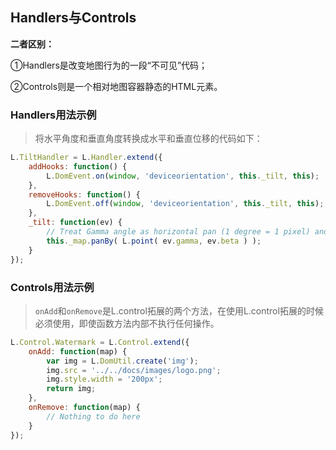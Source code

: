 ## Handlers与Controls
**二者区别：**

①Handlers是改变地图行为的一段“不可见”代码；

②Controls则是一个相对地图容器静态的HTML元素。

### Handlers用法示例
> 将水平角度和垂直角度转换成水平和垂直位移的代码如下：
```javascript
L.TiltHandler = L.Handler.extend({
    addHooks: function() {
        L.DomEvent.on(window, 'deviceorientation', this._tilt, this);
    },
    removeHooks: function() {
        L.DomEvent.off(window, 'deviceorientation', this._tilt, this);
    },
    _tilt: function(ev) {
        // Treat Gamma angle as horizontal pan (1 degree = 1 pixel) and Beta angle as vertical pan
        this._map.panBy( L.point( ev.gamma, ev.beta ) );
    }
});
```

### Controls用法示例
> `onAdd`和`onRemove`是L.control拓展的两个方法，在使用L.control拓展的时候必须使用，即使函数方法内部不执行任何操作。
```javascript
L.Control.Watermark = L.Control.extend({
    onAdd: function(map) {
        var img = L.DomUtil.create('img');
        img.src = '../../docs/images/logo.png';
        img.style.width = '200px';
        return img;
    },
    onRemove: function(map) {
        // Nothing to do here
    }
});
```
